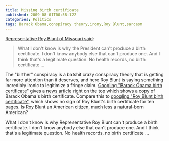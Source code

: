 ```yaml
---
title: Missing birth certificate
published: 2009-08-01T00:58:12Z
categories: Politics
tags: Barack Obama,conspiracy theory,irony,Roy Blunt,sarcasm
---
```


<a href="http://firedoglake.com/2009/07/29/birthers-part-duex-republicans-divided/">Representative Roy Blunt of Missouri said</a>:

<blockquote cite="http://firedoglake.com/2009/07/29/birthers-part-duex-republicans-divided/">
What I don't know is why the President can't produce a birth certificate.  I don't know anybody else that can't produce one.  And I think that's a legitimate question.  No health records, no birth certificate ...
</blockquote>

The "birther" conspiracy is a batshit crazy conspiracy theory that is getting far more attention than it deserves, and here Roy Blunt is saying something incredibly ironic to legitimize a fringe claim.  <a href="http://www.google.com/search?q=barack+obama+birth+certificate">Googling "Barack Obama birth certificate"</a> gives a <a href="http://latimesblogs.latimes.com/washington/2008/06/obama-birth.html">news article</a> right on the top which shows a copy of Barack Obama's birth certificate.  Compare this to <a href="http://www.google.com/search?q=roy+blunt+birth+certificate">googling "Roy Blunt birth certificate"</a>, which shows no sign of Roy Blunt's birth certificate for ten pages.  Is Roy Blunt an American citizen, much less a natural-born American?

What I don't know is why Representative Roy Blunt can't produce a birth certificate.  I don't know anybody else that can't produce one.  And I think that's a legitimate question.  No health records, no birth certificate ...

